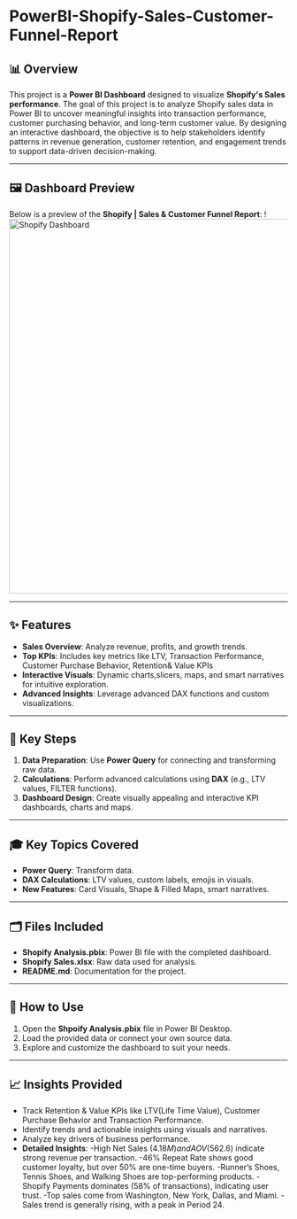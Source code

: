 # PowerBI-Shopify-Sales-Customer-Funnel-Report


## 📊 Overview
This project is a **Power BI Dashboard** designed to visualize **Shopify's Sales performance**. The goal of this project is to analyze Shopify sales data in Power BI to uncover meaningful insights into transaction performance, customer purchasing behavior, and long-term customer value. By designing an interactive dashboard, the objective is to help stakeholders identify patterns in revenue generation, customer retention, and engagement trends to support data-driven decision-making.

---

## 🖼️ Dashboard Preview
Below is a preview of the **Shopify | Sales & Customer Funnel Report**:
!<img width="1218" height="677" alt="Shopify Dashboard" src="https://github.com/user-attachments/assets/8148d591-6cd3-46dd-a1aa-7edcadfa9fcf" />

---

## ✨ Features
- **Sales Overview**: Analyze revenue, profits, and growth trends.  
- **Top KPIs**: Includes key metrics like LTV, Transaction Performance, Customer Purchase Behavior, Retention& Value KPIs  
- **Interactive Visuals**: Dynamic charts,slicers, maps, and smart narratives for intuitive exploration.  
- **Advanced Insights**: Leverage advanced DAX functions and custom visualizations.
---

## 🔧 Key Steps
1. **Data Preparation**: Use **Power Query** for connecting and transforming raw data.    
2. **Calculations**: Perform advanced calculations using **DAX** (e.g., LTV values, FILTER functions).  
3. **Dashboard Design**: Create visually appealing and interactive KPI dashboards, charts and maps.
---

## 🎓 Key Topics Covered
- **Power Query**: Transform data.   
- **DAX Calculations**: LTV values, custom labels, emojis in visuals.
- **New Features**: Card Visuals, Shape & Filled Maps, smart narratives. 
---

## 🗂️ Files Included
- **Shopify Analysis.pbix**: Power BI file with the completed dashboard.  
- **Shopify Sales.xlsx**: Raw data used for analysis.  
- **README.md**: Documentation for the project.
---

## 🚀 How to Use
1. Open the **Shpoify Analysis.pbix** file in Power BI Desktop.  
2. Load the provided data or connect your own source data.  
3. Explore and customize the dashboard to suit your needs.  
---

## 📈 Insights Provided
- Track Retention & Value KPIs like LTV(Life Time Value), Customer Purchase Behavior and Transaction Performance.   
- Identify trends and actionable insights using visuals and narratives.  
- Analyze key drivers of business performance.  
- **Detailed Insights**:
-High Net Sales ($4.18M) and AOV ($562.6) indicate strong revenue per transaction.
-46% Repeat Rate shows good customer loyalty, but over 50% are one-time buyers.
-Runner’s Shoes, Tennis Shoes, and Walking Shoes are top-performing products.
-Shopify Payments dominates (58% of transactions), indicating user trust.
-Top sales come from Washington, New York, Dallas, and Miami.
-Sales trend is generally rising, with a peak in Period 24. 







